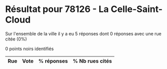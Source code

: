 # Résultat pour 78126 - La Celle-Saint-Cloud

Sur l'ensemble de la ville il y a eu 5 réponses dont 0 réponses avec une rue citée (0%)

0 points noirs identifiés

| Rue | Vote | % réponses | % Nb rues cités|
|-----|------|------------|----------------|
